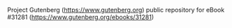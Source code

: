 Project Gutenberg (https://www.gutenberg.org) public repository for eBook #31281 (https://www.gutenberg.org/ebooks/31281)
